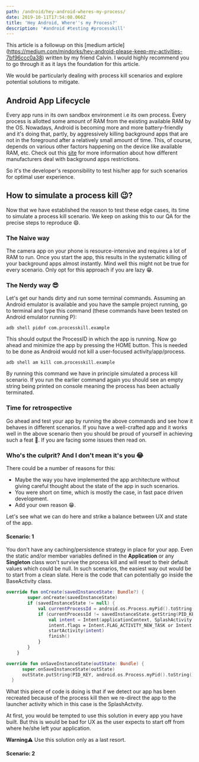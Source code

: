 ```yaml
---
path: /android/hey-android-wheres-my-process/
date: 2019-10-11T17:54:08.066Z
title: 'Hey Android, Where''s my Process?'
description: '#android #testing #processkill'
---
```

This article is a followup on this [medium article] (https://medium.com/mindorks/hey-android-please-keep-my-activities-7bf96ccc0a38) written by my friend Calvin. I would highly recommend you to go through it as it lays the foundation for this article.

We would be particularly dealing with process kill scenarios and explore potential solutions to mitigate.

## Android App Lifecycle
Every app runs in its own sandbox environment i.e its own process. Every process is allotted some amount of RAM from the existing available RAM by the OS.
Nowadays, Android is becoming more and more battery-friendly and it's doing that, partly, by aggressively killing background apps that are not in the foreground after a relatively small amount of time. This, of course, depends on various other factors happening on the device like available RAM, etc. Check out this [site](https://dontkillmyapp.com/) for more information about how different manufacturers deal with background apps restrictions.

So it's the developer's responsibility to test his/her app for such scenarios for optimal user experience. 

## How to simulate a process kill :wink:?
Now that we have established the reason to test these edge cases, its time to simulate a process kill scenario. We keep on asking this to our QA for the precise steps to reproduce :smile:.

### The Naive way
The camera app on your phone is resource-intensive and requires a lot of RAM to run. Once you start the app, this results in the systematic killing of your background apps almost instantly. Mind well this might not be true for every scenario. Only opt for this approach if you are lazy :grin:.

### The Nerdy way 😎
Let's get our hands dirty and run some terminal commands. Assuming an Android emulator is available and you have the sample project running, go to terminal and type this command (these commands have been tested on Android emulator running P):

```
adb shell pidof com.processkill.example
```

This should output the ProcessID in which the app is running. Now go ahead and minimize the app by pressing the HOME button. This is needed to be done as Android would not kill a user-focused activity/app/process.

```
adb shell am kill com.processkill.example
```
By running this command we have in principle simulated a process kill scenario. If you run the earlier command again you should see an empty string being printed on console meaning the process has been actually terminated.

### Time for retrospective 
Go ahead and test your app by running the above commands and see how it behaves in different scenarios.
If you have a well-crafted app and it works well in the above scenario then you should be proud of yourself in achieving such a feat :beers:. 
If you are facing some issues then read on.

### Who's the culprit? And I don't mean it's you :joy:

There could be a number of reasons for this:

- Maybe the way you have implemented the app architecture without giving 
  careful thought about the state of the app in such scenarios. 
- You were short on time, which is mostly the case, in fast pace driven development.
- Add your own reason :grin:.

Let's see what we can do here and strike a balance between UX and state of the app.

#### Scenario: 1
You don't have any caching/persistence strategy in place for your app. Even the static and/or member variables defined in the **Application** or any **Singleton** class won't survive the process kill and will reset to their default values which could be null.
In such scenarios, the easiest way out would be to start from a clean slate. Here is the code that can potentially go inside the BaseActivity class.


```kotlin
override fun onCreate(savedInstanceState: Bundle?) {
        super.onCreate(savedInstanceState)
        if (savedInstanceState != null) {
            val currentProcessId = android.os.Process.myPid().toString()
            if (currentProcessId != savedInstanceState.getString(PID_KEY)) {
                val intent = Intent(applicationContext, SplashActivity::class.java)
                intent.flags = Intent.FLAG_ACTIVITY_NEW_TASK or Intent.FLAG_ACTIVITY_CLEAR_TASK
                startActivity(intent)
                finish()
            }
        }
    }

override fun onSaveInstanceState(outState: Bundle) {
      super.onSaveInstanceState(outState)
      outState.putString(PID_KEY, android.os.Process.myPid().toString())
  }
```
What this piece of code is doing is that if we detect our app has been recreated because of the process kill then we re-direct the app to the launcher activity which in this case is the SplashActvity.

At first, you would be tempted to use this solution in every app you have built. But this is would be bad for UX as the user expects to start off from where he/she left your application. 

**Warning**⚠️  Use this solution only as a last resort.

#### Scenario: 2
